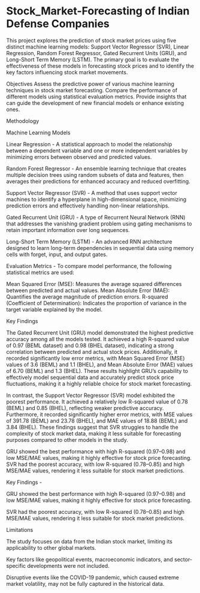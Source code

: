 # Stock_Market-Forecasting of Indian Defense Companies 


This project explores the prediction of stock market prices using five distinct machine learning models: Support Vector Regressor (SVR), Linear Regression, Random Forest Regressor, Gated Recurrent Units (GRU), and Long-Short Term Memory (LSTM). The primary goal is to evaluate the effectiveness of these models in forecasting stock prices and to identify the key factors influencing stock market movements.

Objectives
 Assess the predictive power of various machine learning techniques in stock market forecasting.
 Compare the performance of different models using statistical evaluation metrics.
 Provide insights that can guide the development of new financial models or enhance existing ones.

 Methodology
 
Machine Learning Models

Linear Regression - 
A statistical approach to model the relationship between a dependent variable and one or more independent variables by minimizing errors between observed and predicted values.

Random Forest Regressor - 
An ensemble learning technique that creates multiple decision trees using random subsets of data and features, then averages their predictions for enhanced accuracy and reduced overfitting.

Support Vector Regressor (SVR) - 
A method that uses support vector machines to identify a hyperplane in high-dimensional space, minimizing prediction errors and effectively handling non-linear relationships.

Gated Recurrent Unit (GRU) - 
A type of Recurrent Neural Network (RNN) that addresses the vanishing gradient problem using gating mechanisms to retain important information over long sequences.

Long-Short Term Memory (LSTM) - 
An advanced RNN architecture designed to learn long-term dependencies in sequential data using memory cells with forget, input, and output gates.

Evaluation Metrics - 
To compare model performance, the following statistical metrics are used:

Mean Squared Error (MSE): Measures the average squared differences between predicted and actual values.
Mean Absolute Error (MAE): Quantifies the average magnitude of prediction errors.
R-squared (Coefficient of Determination): Indicates the proportion of variance in the target variable explained by the model.


Key Findings

The Gated Recurrent Unit (GRU) model demonstrated the highest predictive accuracy among all the models tested. It achieved a high R-squared value of 0.97 (BEML dataset) and 0.98 (BHEL dataset), indicating a strong correlation between predicted and actual stock prices. Additionally, it recorded significantly low error metrics, with Mean Squared Error (MSE) values of 3.6 (BEML) and 1.1 (BHEL), and Mean Absolute Error (MAE) values of 6.70 (BEML) and 1.3 (BHEL). These results highlight GRU’s capability to effectively model sequential data and accurately predict stock price fluctuations, making it a highly reliable choice for stock market forecasting.

In contrast, the Support Vector Regressor (SVR) model exhibited the poorest performance. It achieved a relatively low R-squared value of 0.78 (BEML) and 0.85 (BHEL), reflecting weaker predictive accuracy. Furthermore, it recorded significantly higher error metrics, with MSE values of 391.78 (BEML) and 23.78 (BHEL), and MAE values of 18.88 (BEML) and 3.84 (BHEL). These findings suggest that SVR struggles to handle the complexity of stock market data, making it less suitable for forecasting purposes compared to other models in the study.


GRU showed the best performance with high R-squared (0.97–0.98) and low MSE/MAE values, making it highly effective for stock price forecasting.
SVR had the poorest accuracy, with low R-squared (0.78–0.85) and high MSE/MAE values, rendering it less suitable for stock market predictions.

Key Findings - 

GRU showed the best performance with high R-squared (0.97–0.98) and low MSE/MAE values, making it highly effective for stock price forecasting.

SVR had the poorest accuracy, with low R-squared (0.78–0.85) and high MSE/MAE values, rendering it less suitable for stock market predictions.

Limitations

The study focuses on data from the Indian stock market, limiting its applicability to other global markets.

Key factors like geopolitical events, macroeconomic indicators, and sector-specific developments were not included.

Disruptive events like the COVID-19 pandemic, which caused extreme market volatility, may not be fully captured in the historical data.



